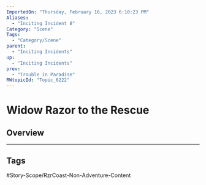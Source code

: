 ```yaml
---
ImportedOn: "Thursday, February 16, 2023 6:10:23 PM"
Aliases:
  - "Inciting Incident 8"
Category: "Scene"
Tags:
  - "Category/Scene"
parent:
  - "Inciting Incidents"
up:
  - "Inciting Incidents"
prev:
  - "Trouble in Paradise"
RWtopicId: "Topic_6222"
---
```

# Widow Razor to the Rescue
## Overview

---
## Tags
#Story-Scope/RzrCoast-Non-Adventure-Content

